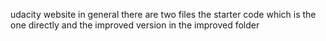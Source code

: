 udacity website 
in general there are two files the starter code which is the one directly and the improved version in the improved folder
